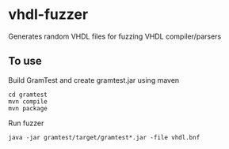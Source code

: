 # vhdl-fuzzer
Generates random VHDL files for fuzzing VHDL compiler/parsers


## To use

Build GramTest  and create gramtest.jar using maven

    cd gramtest
    mvn compile
    mvn package

Run fuzzer

    java -jar gramtest/target/gramtest*.jar -file vhdl.bnf

